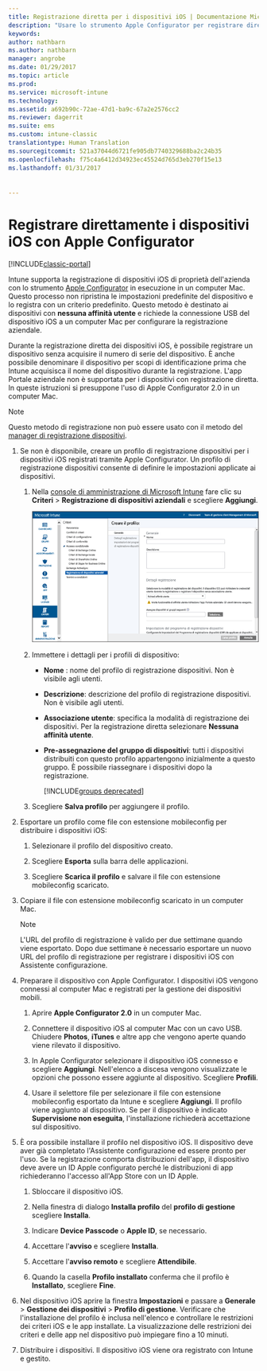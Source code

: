 ```yaml
---
title: Registrazione diretta per i dispositivi iOS | Documentazione Microsoft
description: "Usare lo strumento Apple Configurator per registrare direttamente i dispositivi iOS di proprietà dell&quot;azienda con un criterio predefinito mediante connessione USB a un computer Mac."
keywords: 
author: nathbarn
ms.author: nathbarn
manager: angrobe
ms.date: 01/29/2017
ms.topic: article
ms.prod: 
ms.service: microsoft-intune
ms.technology: 
ms.assetid: a692b90c-72ae-47d1-ba9c-67a2e2576cc2
ms.reviewer: dagerrit
ms.suite: ems
ms.custom: intune-classic
translationtype: Human Translation
ms.sourcegitcommit: 521a37044d6721fe905db7740329688ba2c24b35
ms.openlocfilehash: f75c4a6412d34923ec45524d765d3eb270f15e13
ms.lasthandoff: 01/31/2017


---
```


# <a name="directly-enroll-ios-devices-by-using-apple-configurator"></a>Registrare direttamente i dispositivi iOS con Apple Configurator

[!INCLUDE[classic-portal](../includes/classic-portal.md)]

Intune supporta la registrazione di dispositivi iOS di proprietà dell'azienda con lo strumento [Apple Configurator](http://go.microsoft.com/fwlink/?LinkId=518017) in esecuzione in un computer Mac. Questo processo non ripristina le impostazioni predefinite del dispositivo e lo registra con un criterio predefinito. Questo metodo è destinato ai dispositivi con **nessuna affinità utente** e richiede la connessione USB del dispositivo iOS a un computer Mac per configurare la registrazione aziendale.

Durante la registrazione diretta dei dispositivi iOS, è possibile registrare un dispositivo senza acquisire il numero di serie del dispositivo. È anche possibile denominare il dispositivo per scopi di identificazione prima che Intune acquisisca il nome del dispositivo durante la registrazione. L'app Portale aziendale non è supportata per i dispositivi con registrazione diretta. In queste istruzioni si presuppone l'uso di Apple Configurator 2.0 in un computer Mac.

>[!NOTE]
>Questo metodo di registrazione non può essere usato con il metodo del [manager di registrazione dispositivi](enroll-corporate-owned-devices-with-the-device-enrollment-manager-in-microsoft-intune.md).

1.  Se non è disponibile, creare un profilo di registrazione dispositivi per i dispositivi iOS registrati tramite Apple Configurator. Un profilo di registrazione dispositivi consente di definire le impostazioni applicate ai dispositivi.

    1.  Nella [console di amministrazione di Microsoft Intune](http://manage.microsoft.com) fare clic su **Criteri** &gt; **Registrazione di dispositivi aziendali** e scegliere **Aggiungi**.

        ![Pagina Crea profilo di registrazione dispositivi](../media/pol-sa-corp-enroll.png)

    2.  Immettere i dettagli per i profili di dispositivo:

        -   **Nome** : nome del profilo di registrazione dispositivi. Non è visibile agli utenti.

        -   **Descrizione**: descrizione del profilo di registrazione dispositivi. Non è visibile agli utenti.

        -   **Associazione utente**: specifica la modalità di registrazione dei dispositivi. Per la registrazione diretta selezionare **Nessuna affinità utente**.

        -   **Pre-assegnazione del gruppo di dispositivi**: tutti i dispositivi distribuiti con questo profilo appartengono inizialmente a questo gruppo. È possibile riassegnare i dispositivi dopo la registrazione.

            [!INCLUDE[groups deprecated](../includes/group-deprecation.md)]

    3.  Scegliere **Salva profilo** per aggiungere il profilo.

5.  Esportare un profilo come file con estensione mobileconfig per distribuire i dispositivi iOS:

    1.   Selezionare il profilo del dispositivo creato.

    2.   Scegliere **Esporta** sulla barra delle applicazioni.

    3.   Scegliere **Scarica il profilo** e salvare il file con estensione mobileconfig scaricato.

6.  Copiare il file con estensione mobileconfig scaricato in un computer Mac.
    > [!NOTE]
    > L'URL del profilo di registrazione è valido per due settimane quando viene esportato. Dopo due settimane è necessario esportare un nuovo URL del profilo di registrazione per registrare i dispositivi iOS con Assistente configurazione.

7.  Preparare il dispositivo con Apple Configurator. I dispositivi iOS vengono connessi al computer Mac e registrati per la gestione dei dispositivi mobili.

    1.  Aprire **Apple Configurator 2.0** in un computer Mac.

    2.  Connettere il dispositivo iOS al computer Mac con un cavo USB. Chiudere **Photos**, **iTunes** e altre app che vengono aperte quando viene rilevato il dispositivo.

    3.  In Apple Configurator selezionare il dispositivo iOS connesso e scegliere **Aggiungi**. Nell'elenco a discesa vengono visualizzate le opzioni che possono essere aggiunte al dispositivo. Scegliere **Profili**.

    4.  Usare il selettore file per selezionare il file con estensione mobileconfig esportato da Intune e scegliere **Aggiungi**. Il profilo viene aggiunto al dispositivo.  Se per il dispositivo è indicato **Supervisione non eseguita**, l'installazione richiederà accettazione sul dispositivo.

8.  È ora possibile installare il profilo nel dispositivo iOS. Il dispositivo deve aver già completato l'Assistente configurazione ed essere pronto per l'uso. Se la registrazione comporta distribuzioni dell'app, il dispositivo deve avere un ID Apple configurato perché le distribuzioni di app richiederanno l'accesso all'App Store con un ID Apple.

    1.  Sbloccare il dispositivo iOS.

    2.  Nella finestra di dialogo **Installa profilo** del **profilo di gestione** scegliere **Installa**.

    3.  Indicare **Device Passcode** o **Apple ID**, se necessario.

    4.  Accettare l'**avviso** e scegliere **Installa**.

    5.  Accettare l'**avviso remoto** e scegliere **Attendibile**.

    6.  Quando la casella **Profilo installato** conferma che il profilo è **Installato**, scegliere **Fine**.

9.  Nel dispositivo iOS aprire la finestra **Impostazioni** e passare a **Generale** &gt; **Gestione dei dispositivi** &gt; **Profilo di gestione**. Verificare che l'installazione del profilo è inclusa nell'elenco e controllare le restrizioni dei criteri iOS e le app installate. La visualizzazione delle restrizioni dei criteri e delle app nel dispositivo può impiegare fino a 10 minuti.

10.  Distribuire i dispositivi. Il dispositivo iOS viene ora registrato con Intune e gestito.

